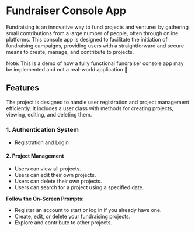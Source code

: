 
# Fundraiser Console App

Fundraising is an innovative way to fund projects and ventures by gathering small contributions from a large number of people, often through online platforms. This console app is designed to facilitate the initiation of fundraising campaigns, providing users with a straightforward and secure means to create, manage, and contribute to projects.

Note: This is a demo of how a fully functional fundraiser console app may be implemented and not a real-world application 🙂

## Features

The project is designed to handle user registration and project management efficiently. It includes a user class with methods for creating projects, viewing, editing, and deleting them.

### 1. Authentication System

- Registration and Login

#### 2. Project Management

- Users can view all projects.
- Users can edit their own projects.
- Users can delete their own projects.
- Users can search for a project using a specified date.

**Follow the On-Screen Prompts:**
   - Register an account to start or log in if you already have one.
   - Create, edit, or delete your fundraising projects.
   - Explore and contribute to other projects.

